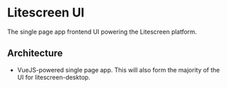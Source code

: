 # Litescreen UI

The single page app frontend UI powering the Litescreen platform.

## Architecture

- VueJS-powered single page app. This will also form the majority of the UI for litescreen-desktop.